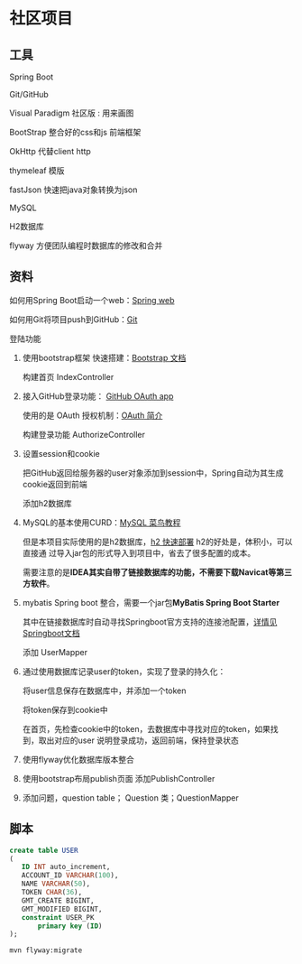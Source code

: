 # 社区项目

## 工具

Spring Boot

Git/GitHub

Visual Paradigm 社区版 : 用来画图

BootStrap 整合好的css和js 前端框架

OkHttp 代替client http

thymeleaf 模版

fastJson 快速把java对象转换为json

MySQL

H2数据库

flyway 方便团队编程时数据库的修改和合并


## 资料

如何用Spring Boot启动一个web：[Spring web](https://spring.io/guides/gs/serving-web-content/)

如何用Git将项目push到GitHub：[Git](https://www.runoob.com/manual/git-guide/)

登陆功能 

1. 使用bootstrap框架 快速搭建：[Bootstrap 文档](https://v3.bootcss.com/getting-started/)
    
    构建首页 IndexController

2. 接入GitHub登录功能： [GitHub OAuth app](https://developer.github.com/apps/building-oauth-apps/authorizing-oauth-apps/)

    使用的是 OAuth 授权机制：[OAuth 简介](http://www.ruanyifeng.com/blog/2019/04/oauth_design.html)
    
    构建登录功能 AuthorizeController
    
3. 设置session和cookie

    把GitHub返回给服务器的user对象添加到session中，Spring自动为其生成cookie返回到前端
    
    添加h2数据库
    
4. MySQL的基本使用CURD：[MySQL 菜鸟教程](https://www.runoob.com/mysql/mysql-tutorial.html)

    但是本项目实际使用的是h2数据库，[h2 快速部署](http://www.h2database.com/html/quickstart.html) h2的好处是，体积小，可以直接通
    过导入jar包的形式导入到项目中，省去了很多配置的成本。
    
    需要注意的是**IDEA其实自带了链接数据库的功能，不需要下载Navicat等第三方软件**。
    
5. mybatis Spring boot 整合，需要一个jar包**MyBatis Spring Boot Starter**

    其中在链接数据库时自动寻找Springboot官方支持的连接池配置，[详情见Springboot文档](https://docs.spring.io/spring-boot/docs/2.2.6.RELEASE/reference/html/spring-boot-features.html#boot-features-embedded-database-support)
    
    添加 UserMapper

6. 通过使用数据库记录user的token，实现了登录的持久化：

    将user信息保存在数据库中，并添加一个token

    将token保存到cookie中
    
    在首页，先检查cookie中的token，去数据库中寻找对应的token，如果找到，取出对应的user 说明登录成功，返回前端，保持登录状态 
    
7. 使用flyway优化数据库版本整合

8. 使用bootstrap布局publish页面 添加PublishController

9. 添加问题，question table； Question 类；QuestionMapper





 ## 脚本
 ```sql
create table USER
(
	ID INT auto_increment,
	ACCOUNT_ID VARCHAR(100),
	NAME VARCHAR(50),
	TOKEN CHAR(36),
	GMT_CREATE BIGINT,
	GMT_MODIFIED BIGINT,
	constraint USER_PK
		primary key (ID)
);
```

```shell script
mvn flyway:migrate
```